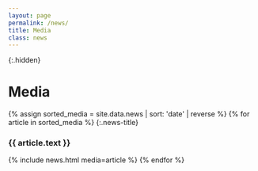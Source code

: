 ```yaml
---
layout: page
permalink: /news/
title: Media
class: news
---
```


{:.hidden}
# Media
{% assign sorted_media = site.data.news | sort: 'date' | reverse %}
{% for article in sorted_media %}
{:.news-title}
### {{ article.text }}
  {% include news.html media=article %}
{% endfor %}


